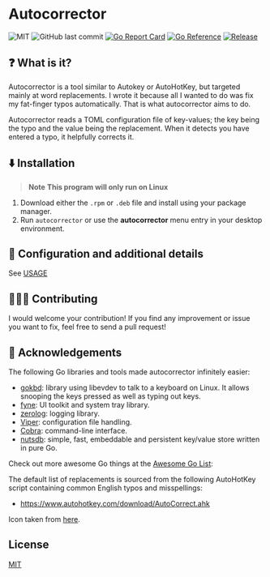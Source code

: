# Autocorrector

![MIT](https://img.shields.io/github/license/joshuar/autocorrector) 
![GitHub last commit](https://img.shields.io/github/last-commit/joshuar/autocorrector)
[![Go Report Card](https://goreportcard.com/badge/github.com/joshuar/autocorrector?style=flat-square)](https://goreportcard.com/report/github.com/joshuar/autocorrector) 
[![Go Reference](https://pkg.go.dev/badge/github.com/joshuar/autocorrector.svg)](https://pkg.go.dev/github.com/joshuar/autocorrector)
[![Release](https://img.shields.io/github/release/joshuar/autocorrector.svg?style=flat-square)](https://github.com/joshuar/autocorrector/releases/latest)

## ❓ What is it?

Autocorrector is a tool similar to Autokey or AutoHotKey, but targeted mainly at word replacements.  I wrote it because all I wanted to do was fix my fat-finger typos automatically.  That is what autocorrector aims to do.  

Autocorrector reads a TOML configuration file of key-values; the key being the typo and the value being the replacement.  When it detects you have entered a typo, it helpfully corrects it.

## ⬇️ Installation

> **Note**
> **This program will only run on Linux**

1. Download either the `.rpm` or `.deb` file and install using your package manager.
2. Run `autocorrector` or use the **autocorrector** menu entry in your desktop environment.

## 📝 Configuration and additional details

See [USAGE](USAGE.md)

## 🧑‍🤝‍🧑 Contributing

I would welcome your contribution! If you find any improvement or issue you want
to fix, feel free to send a pull request!

## 🙌 Acknowledgements

The following Go libraries and tools made autocorrector infinitely easier:

- [gokbd](https://github.com/joshuar/gokbd): library using libevdev to talk to a keyboard on Linux. It allows snooping the keys pressed as well as typing out keys.
- [fyne](https://fyne.io/): UI toolkit and system tray library.
- [zerolog](https://github.com/rs/zerolog): logging library.
- [Viper](https://github.com/spf13/viper): configuration file handling.
- [Cobra](https://github.com/spf13/cobra): command-line interface.
- [nutsdb](https://xujiajun.cn/nutsdb/): simple, fast, embeddable and persistent key/value store written in pure Go.

Check out more awesome Go things at the [Awesome Go List](https://github.com/avelino/awesome-go):

The default list of replacements is sourced from the following AutoHotKey script containing common English typos and misspellings:

- <https://www.autohotkey.com/download/AutoCorrect.ahk>

Icon taken from [here](https://pixabay.com/vectors/spellcheck-correct-typo-errors-1292780/).

## License

[MIT](LICENSE)

